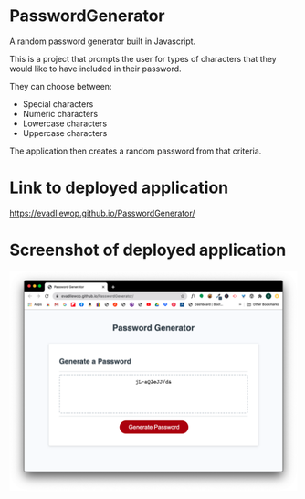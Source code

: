 # PasswordGenerator

A random password generator built in Javascript.

This is a project that prompts the user for types of characters that they would like to have included in their password.

They can choose between:
 - Special characters
 - Numeric characters
 - Lowercase characters
 - Uppercase characters

The application then creates a random password from that criteria.

# Link to deployed application

https://evadllewop.github.io/PasswordGenerator/

# Screenshot of deployed application

![Random Password Generator Screenshot](./Assets/images/passGen-screenShot.png)




